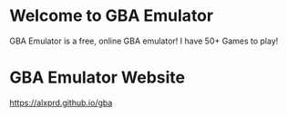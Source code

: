 # Welcome to GBA Emulator

GBA Emulator is a free, online GBA emulator! I have 50+ Games to play!

# GBA Emulator Website

https://alxprd.github.io/gba
